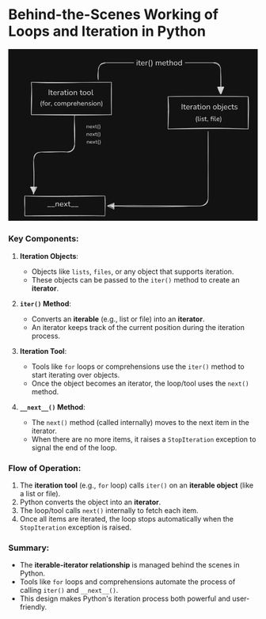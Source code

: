 # Behind-the-Scenes Working of Loops and Iteration in Python

![Description of the image](../images/loop_BTS.png)

### Key Components:

1. **Iteration Objects**:

    - Objects like `lists`, `files`, or any object that supports iteration.
    - These objects can be passed to the `iter()` method to create an **iterator**.

2. **`iter()` Method**:

    - Converts an **iterable** (e.g., list or file) into an **iterator**.
    - An iterator keeps track of the current position during the iteration process.

3. **Iteration Tool**:

    - Tools like `for` loops or comprehensions use the `iter()` method to start iterating over objects.
    - Once the object becomes an iterator, the loop/tool uses the `next()` method.

4. **`__next__()` Method**:
    - The `next()` method (called internally) moves to the next item in the iterator.
    - When there are no more items, it raises a `StopIteration` exception to signal the end of the loop.

### Flow of Operation:

1. The **iteration tool** (e.g., `for` loop) calls `iter()` on an **iterable object** (like a list or file).
2. Python converts the object into an **iterator**.
3. The loop/tool calls `next()` internally to fetch each item.
4. Once all items are iterated, the loop stops automatically when the `StopIteration` exception is raised.

### Summary:

-   The **iterable-iterator relationship** is managed behind the scenes in Python.
-   Tools like `for` loops and comprehensions automate the process of calling `iter()` and `__next__()`.
-   This design makes Python's iteration process both powerful and user-friendly.
